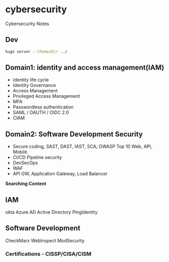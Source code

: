 # cybersecurity
Cybersecurity Notes

## Dev
```sh
hugo server --themesDir ../
```
## Domain1: identity and access management(IAM)

- identity life cycle 
- Identity Governance
- Access Management
- Privileged Access Management
- MFA
- Passwordless authentication
- SAML / OAUTH / OIDC 2.0
- CIAM


## Domain2: Software Development Security

- Secure coding, SAST, DAST, IAST, SCA, OWASP Top 10 Web, API, Mobile
- CI/CD Pipeline security
- DevSecOps
- WAF
- API GW, Application Gateway, Load Balancer

**Searching Content**

## IAM
okta
Azure AD
Active Directory
PingIdentity

## Software Development
CheckMarx
WebInspect
ModSecurity

### Certifications - CISSP/CISA/CISM
  
